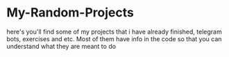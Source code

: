 # My-Random-Projects
here's you'll find some of my projects that i have already finished, telegram bots, exercises and etc.
Most of them have info in the code so that you can understand what they are meant to do
